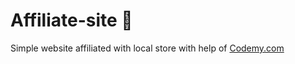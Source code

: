 # Affiliate-site :money_mouth_face:                                                       
Simple website affiliated with local store
 with help of <a href="http://johnelder.com/">Codemy.com</a>
